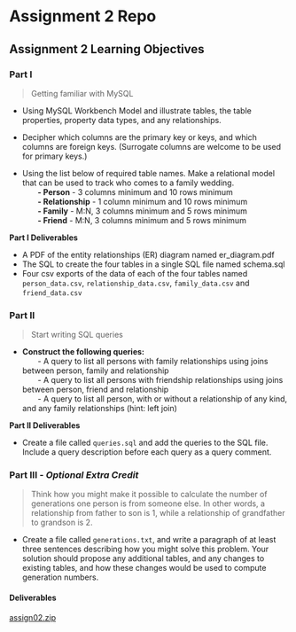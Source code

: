 # Assignment 2 Repo

## Assignment 2 Learning Objectives

### Part I
> Getting familiar with MySQL

- Using MySQL Workbench Model and illustrate tables, the table properties, property data types, and any relationships.
- Decipher which columns are the primary key or keys, and which columns are foreign keys. (Surrogate columns are welcome to be used for primary keys.)

- Using the list below of required table names. Make a relational model that can be used to track who comes to a family wedding.  
&nbsp;&nbsp;&nbsp;&nbsp;&nbsp;&nbsp;  **- Person** - 3 columns minimum and 10 rows minimum  
&nbsp;&nbsp;&nbsp;&nbsp;&nbsp;&nbsp;  **- Relationship** - 1 column minimum and 10 rows minimum  
&nbsp;&nbsp;&nbsp;&nbsp;&nbsp;&nbsp;  **- Family** - M:N, 3 columns minimum and 5 rows minimum  
&nbsp;&nbsp;&nbsp;&nbsp;&nbsp;&nbsp;  **- Friend** - M:N, 3 columns minimum and 5 rows minimum  

**Part I Deliverables**
- A PDF of the entity relationships (ER) diagram named er_diagram.pdf
- The SQL to create the four tables in a single SQL file named schema.sql
- Four csv exports of the data of each of the four tables named `person_data.csv`, `relationship_data.csv`, `family_data.csv` and `friend_data.csv`


### Part II
> Start writing SQL queries

- **Construct the following queries:**  
&nbsp;&nbsp;&nbsp;&nbsp;&nbsp;&nbsp; - A query to list all persons with family relationships using joins between person, family and relationship  
&nbsp;&nbsp;&nbsp;&nbsp;&nbsp;&nbsp; - A query to list all persons with friendship relationships using joins between person, friend and relationship  
&nbsp;&nbsp;&nbsp;&nbsp;&nbsp;&nbsp; - A query to list all person, with or without a relationship of any kind, and any family relationships (hint: left join)  

**Part II Deliverables**
- Create a file called `queries.sql` and add the queries to the SQL file. Include a query description before each query as a query comment.


### Part III - *Optional Extra Credit*
> Think how you might make it possible to calculate the number of generations one person is from someone else. In other words, a relationship from father to son is 1, while a relationship of grandfather to grandson is 2.

- Create a file called `generations.txt`, and write a paragraph of at least three sentences describing how you might solve this problem. Your solution should propose any additional tables, and any changes to existing tables, and how these changes would be used to compute generation numbers.

#### Deliverables
[assign02.zip](https://github.com/rweston233/Assignment-2/blob/main/assign02.zip)
